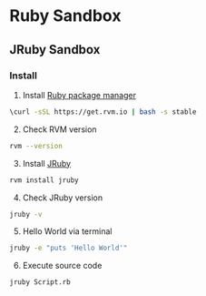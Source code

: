 # Ruby Sandbox

## JRuby Sandbox

### Install

1. Install [Ruby package manager](https://rvm.io/)
```bash
\curl -sSL https://get.rvm.io | bash -s stable
```

2. Check RVM version
```bash
rvm --version
```

3. Install [JRuby](https://www.jruby.org/)
```bash
rvm install jruby
```

4. Check JRuby version
```bash
jruby -v
```

5. Hello World via terminal
```bash
jruby -e "puts 'Hello World'"
```

6. Execute source code
```bash
jruby Script.rb
```